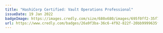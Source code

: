 ```yaml
---
title: "HashiCorp Certified: Vault Operations Professional"
issueDate: 19 Jan 2022
badgeImage: https://images.credly.com/size/680x680/images/695f0ff2-35f7-41b8-8b15-5ee987aae2b9/blob
url: https://www.credly.com/badges/26a9f3ba-36c6-4f92-822f-20bb9999635f
---
```

